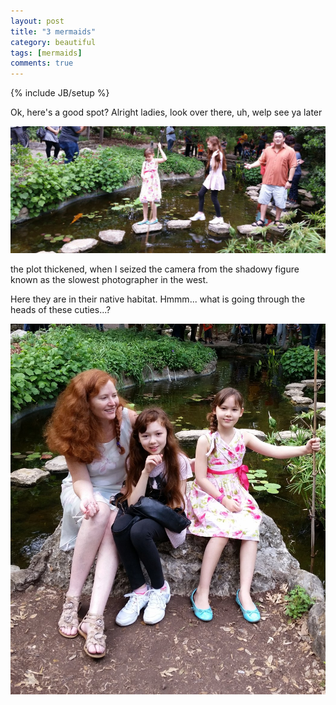 ```yaml
---
layout: post
title: "3 mermaids"
category: beautiful
tags: [mermaids]
comments: true
---
```

{% include JB/setup %}
  
Ok, here's a good spot?  Alright ladies, look over there, uh, welp see ya later
  
<img src="/images/escape.jpg" width="600"/>
  
  
the plot thickened, when I seized the camera from the shadowy figure known as the slowest photographer in the west.
  
Here they are in their native habitat.  Hmmm... what is going through the heads of these cuties...?
  
<img src="/images/mermaids.jpg" width="600"/>
